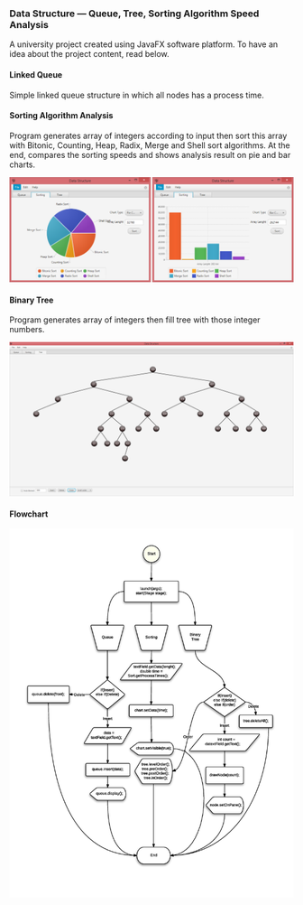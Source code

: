 ### Data Structure — Queue, Tree, Sorting Algorithm Speed Analysis
A university project created using JavaFX software platform. To have an idea about the project content, read below.

#### Linked Queue
Simple linked queue structure in which all nodes has a process time.

#### Sorting Algorithm Analysis
Program generates array of integers according to input then sort this array with Bitonic, Counting, Heap, Radix, Merge and Shell sort algorithms. At the end, compares the sorting speeds and shows analysis result on pie and bar charts.

![charts](src/images/docs/charts.png)

#### Binary Tree
Program generates array of integers then fill tree with those integer numbers.

![unbalanced-tree](src/images/docs/unbalanced_tree.png)

#### Flowchart

![flowchart](src/images/docs/flowchart.jpg)